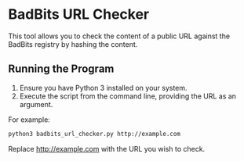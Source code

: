 # BadBits URL Checker

This tool allows you to check the content of a public URL against the BadBits registry by hashing the content.

## Running the Program

1. Ensure you have Python 3 installed on your system.
2. Execute the script from the command line, providing the URL as an argument.

For example:

```bash
python3 badbits_url_checker.py http://example.com
```
Replace http://example.com with the URL you wish to check.
